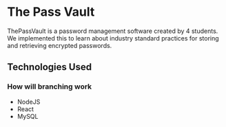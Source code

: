 
<h1>The Pass Vault</h1>
ThePassVault is a password management software created by 4 students. We implemented this to learn about industry standard practices for storing and retrieving encrypted passwords. <br />

<h2>Technologies Used </h2>

<h3> How will branching work </h3>

- NodeJS
- React
- MySQL
